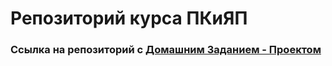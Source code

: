 # Репозиторий курса ПКиЯП

### Ссылка на репозиторий с [Домашним Заданием - Проектом](https://github.com/Existsq/tickets-bot)
